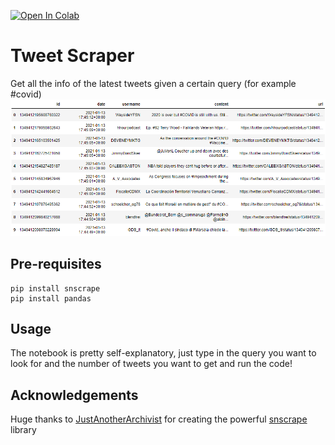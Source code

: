 [![Open In Colab](https://colab.research.google.com/assets/colab-badge.svg)](https://colab.research.google.com/github.com/ygoldfrid/tweet_scraper/blob/main/Tweets.ipynb)

# Tweet Scraper
Get all the info of the latest tweets given a certain query (for example #covid)
![Table Photo](/tweet_table.PNG)

## Pre-requisites
```
pip install snscrape
pip install pandas
```
## Usage
The notebook is pretty self-explanatory, just type in the query you want to look for and the number of tweets you want to get and run the code!




## Acknowledgements
Huge thanks to [JustAnotherArchivist](https://github.com/JustAnotherArchivist) for creating the powerful [snscrape](https://github.com/JustAnotherArchivist/snscrape) library
